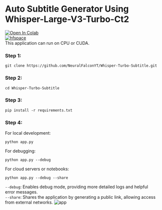 # Auto Subtitle Generator Using Whisper-Large-V3-Turbo-Ct2
[![Open In Colab](https://colab.research.google.com/assets/colab-badge.svg)](https://colab.research.google.com/github/NeuralFalconYT/Whisper-Turbo-Subtitle/blob/main/Whisper_Turbo_Subtitle.ipynb) <br>
[![hfspace](https://img.shields.io/badge/🤗-Space%20demo-yellow)](https://huggingface.co/spaces/NeuralFalcon/Whisper-Turbo-Subtitle) <br>
This application can run on CPU or CUDA.

### Step 1:
```
git clone https://github.com/NeuralFalconYT/Whisper-Turbo-Subtitle.git
```
### Step 2:
```
cd Whisper-Turbo-Subtitle
```
### Step 3:
```
pip install -r requirements.txt
```
### Step 4:
For local development:
```
python app.py 
```
For debugging:
```
python app.py --debug 
```
For cloud servers or notebooks:
```
python app.py --debug --share
```
```--debug```: Enables debug mode, providing more detailed logs and helpful error messages.<br>
```--share```: Shares the application by generating a public link, allowing access from external networks.
![app](https://github.com/user-attachments/assets/e697ffdd-34c5-4e9b-8630-720a9219397c)


